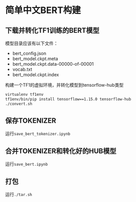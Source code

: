 # 简单中文BERT构建

## 下载并转化TF1训练的BERT模型

模型目录应该有以下文件：

- bert_config.json
- bert_model.ckpt.meta
- bert_model.ckpt.data-00000-of-00001
- vocab.txt
- bert_model.ckpt.index

构建一个TF1的虚拟环境，并转化模型到tensorflow-hub类型

```bash
virtualenv tf1env
tf1env/bin/pip install tensorflow==1.15.0 tensorflow-hub
./convert.sh
```

## 保存TOKENIZER

运行`save_bert_tokenizer.ipynb`

## 合并TOKENIZER和转化好的HUB模型

运行`save_bert.ipynb`

## 打包

运行`./tar.sh`